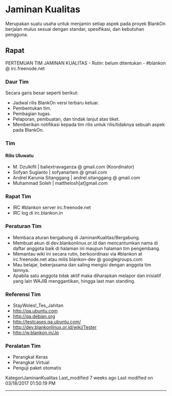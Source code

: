 # Jaminan Kualitas
Merupakan suatu usaha untuk menjamin setiap aspek pada proyek BlankOn berjalan
mulus sesuai dengan standar, spesifikasi, dan kebutuhan pengguna.

## Rapat
PERTEMUAN TIM JAMINAN KUALITAS - Rutin: belum ditentukan - #blankon @ irc.freenode.net


### Daur Tim
Secara garis besar seperti berikut:
  * Jadwal rilis BlankOn versi terbaru keluar.
  * Pembentukan tim.
  * Pembagian tugas.
  * Pelaporan, pembuatan, dan tindak lanjut atas tiket.
  * Memberikan notifikasi kepada tim rilis untuk rilis/tidaknya sebuah aspek
      pada BlankOn.

### Tim
#### Rilis Uluwatu
  * M. Dzulkifli | baliextravaganza @ gmail.com (Koordinator)
  * Sofyan Sugianto | sofyanartem @ gmail.com
  * Andrel Karunia Sitanggang | andrel.sitanggang @ gmail.com
  * Muhammad Soleh | matthelosh[at]gmail.com

### Rapat Tim
  * IRC #blankon server irc.freenode.net
  * IRC log di irc.blankon.in

### Peraturan Tim
  * Membaca aturan bergabung di JaminanKualitas/Bergabung.
  * Membuat akun di dev.blankonlinux.or.id dan mencantumkan nama di daftar
      anggota baik di halaman ini maupun halaman tim pengembang.
  * Memantau wiki ini secara rutin, berkoordinasi via #blankon at
      irc.freenode.net atau milis blankon-dev @ googlegroups.com
  * Mau belajar, bekerjasama dan saling mengisi dengan anggota tim lainnya.
  * Apabila satu anggota tidak aktif maka diharapkan melapor dan inisiatif
      yang lain WAJIB menggantikan, hingga last man standing.

### Referensi Tim
  * ​StayWoles!_Tes_Jahitan
  * ​http://qa.ubuntu.com
  * ​http://qa.debian.org
  * ​http://testcases.qa.ubuntu.com/
  * ​http://dev.blankonlinux.or.id/wiki/Tester
  * ​http://w.blankon.in/Jp

### Peralatan Tim
  * Perangkat Keras
  * Perangkat Virtual
  * Penguji paket otomatis

KategoriJaminanKualitas
Last_modified 7 weeks ago Last modified on 03/18/2017 01:50:19 PM

---
